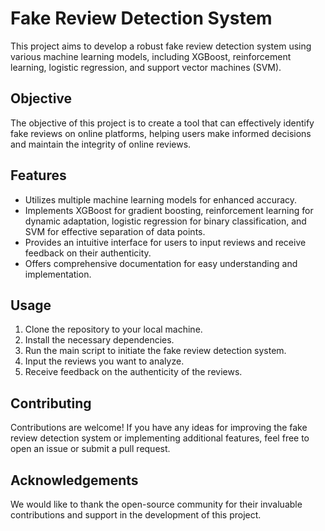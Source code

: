 # Fake Review Detection System

This project aims to develop a robust fake review detection system using various machine learning models, including XGBoost, reinforcement learning, logistic regression, and support vector machines (SVM). 

## Objective
The objective of this project is to create a tool that can effectively identify fake reviews on online platforms, helping users make informed decisions and maintain the integrity of online reviews.

## Features
- Utilizes multiple machine learning models for enhanced accuracy.
- Implements XGBoost for gradient boosting, reinforcement learning for dynamic adaptation, logistic regression for binary classification, and SVM for effective separation of data points.
- Provides an intuitive interface for users to input reviews and receive feedback on their authenticity.
- Offers comprehensive documentation for easy understanding and implementation.

## Usage
1. Clone the repository to your local machine.
2. Install the necessary dependencies.
3. Run the main script to initiate the fake review detection system.
4. Input the reviews you want to analyze.
5. Receive feedback on the authenticity of the reviews.

## Contributing
Contributions are welcome! If you have any ideas for improving the fake review detection system or implementing additional features, feel free to open an issue or submit a pull request.


## Acknowledgements
We would like to thank the open-source community for their invaluable contributions and support in the development of this project.
